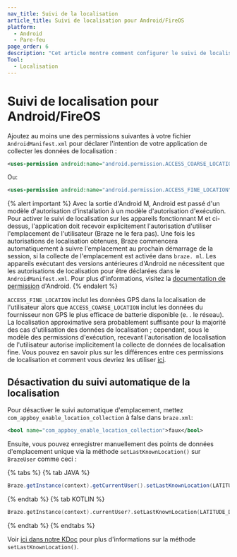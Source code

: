 ```yaml
---
nav_title: Suivi de la localisation
article_title: Suivi de localisation pour Android/FireOS
platform:
  - Android
  - Pare-feu
page_order: 6
description: "Cet article montre comment configurer le suivi de localisation pour votre application Android."
Tool:
  - Localisation
---
```


# Suivi de localisation pour Android/FireOS

Ajoutez au moins une des permissions suivantes à votre fichier `AndroidManifest.xml` pour déclarer l'intention de votre application de collecter les données de localisation :

```xml
<uses-permission android:name="android.permission.ACCESS_COARSE_LOCATION" />
```
Ou:

```xml
<uses-permission android:name="android.permission.ACCESS_FINE_LOCATION" />
```

{% alert important %}
  Avec la sortie d'Android M, Android est passé d'un modèle d'autorisation d'installation à un modèle d'autorisation d'exécution. Pour activer le suivi de localisation sur les appareils fonctionnant M et ci-dessus, l'application doit recevoir explicitement l'autorisation d'utiliser l'emplacement de l'utilisateur (Braze ne le fera pas). Une fois les autorisations de localisation obtenues, Braze commencera automatiquement à suivre l'emplacement au prochain démarrage de la session, si la collecte de l'emplacement est activée dans `braze. ml`. Les appareils exécutant des versions antérieures d'Android ne nécessitent que les autorisations de localisation pour être déclarées dans le `AndroidManifest.xml`. Pour plus d'informations, visitez la [documentation de permission](https://developer.android.com/training/permissions/index.html) d'Android.
{% endalert %}

`ACCESS_FINE_LOCATION` inclut les données GPS dans la localisation de l'utilisateur alors que `ACCESS_COARSE_LOCATION` inclut les données du fournisseur non GPS le plus efficace de batterie disponible (e. . le réseau). La localisation approximative sera probablement suffisante pour la majorité des cas d'utilisation des données de localisation ; cependant, sous le modèle des permissions d'exécution, recevant l'autorisation de localisation de l'utilisateur autorise implicitement la collecte de données de localisation fine. Vous pouvez en savoir plus sur les différences entre ces permissions de localisation et comment vous devriez les utiliser [ici][1].

## Désactivation du suivi automatique de la localisation

Pour désactiver le suivi automatique d'emplacement, mettez `com_appboy_enable_location_collection` à false dans `braze.xml`:

```xml
<bool name="com_appboy_enable_location_collection">faux</bool>
```

Ensuite, vous pouvez enregistrer manuellement des points de données d'emplacement unique via la méthode `setLastKnownLocation()` sur `BrazeUser` comme ceci :

{% tabs %}
{% tab JAVA %}

```java
Braze.getInstance(context).getCurrentUser().setLastKnownLocation(LATITUDE_DOUBLE_VALUE, LONGITUDE_DOUBLE_VALUE, ALTITUDE_DOUBLE_VALUE, EXACTITUDE_DOUBLE_VALUE);
```

{% endtab %}
{% tab KOTLIN %}

```kotlin
Braze.getInstance(context).currentUser?.setLastKnownLocation(LATITUDE_DOUBLE_VALUE, LONGITUDE_DOUBLE_VALUE, ALTITUDE_DOUBLE_VALUE, EXACTITUDE_DOUBLE_VALUE)
```

{% endtab %}
{% endtabs %}

Voir [ici dans notre KDoc][4] pour plus d'informations sur la méthode `setLastKnownLocation()`.

[1]: https://stuff.mit.edu/afs/sipb/project/android/docs/guide/topics/location/strategies.html
[4]: https://appboy.github.io/appboy-android-sdk/kdoc/braze-android-sdk/com.braze/-braze-user/set-last-known-location.html
